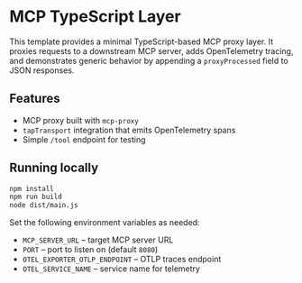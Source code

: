 # MCP TypeScript Layer

This template provides a minimal TypeScript-based MCP proxy layer. It proxies requests to a downstream MCP server, adds OpenTelemetry tracing, and demonstrates generic behavior by appending a `proxyProcessed` field to JSON responses.

## Features
- MCP proxy built with `mcp-proxy`
- `tapTransport` integration that emits OpenTelemetry spans
- Simple `/tool` endpoint for testing

## Running locally
```bash
npm install
npm run build
node dist/main.js
```
Set the following environment variables as needed:
- `MCP_SERVER_URL` – target MCP server URL
- `PORT` – port to listen on (default `8080`)
- `OTEL_EXPORTER_OTLP_ENDPOINT` – OTLP traces endpoint
- `OTEL_SERVICE_NAME` – service name for telemetry
